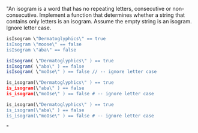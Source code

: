 "An isogram is a word that has no repeating letters, consecutive or non-consecutive. Implement a function that determines whether a string that contains only letters is an isogram. Assume the empty string is an isogram. Ignore letter case.

```haskell
isIsogram \"Dermatoglyphics\" == true
isIsogram \"moose\" == false
isIsogram \"aba\" == false
```
```javascript
isIsogram( \"Dermatoglyphics\" ) == true
isIsogram( \"aba\" ) == false
isIsogram( \"moOse\" ) == false // -- ignore letter case
```
```python
is_isogram(\"Dermatoglyphics\" ) == true
is_isogram(\"aba\" ) == false
is_isogram(\"moOse\" ) == false # -- ignore letter case
```
```ruby
is_isogram(\"Dermatoglyphics\" ) == true
is_isogram(\"aba\" ) == false
is_isogram(\"moOse\" ) == false # -- ignore letter case
```
"